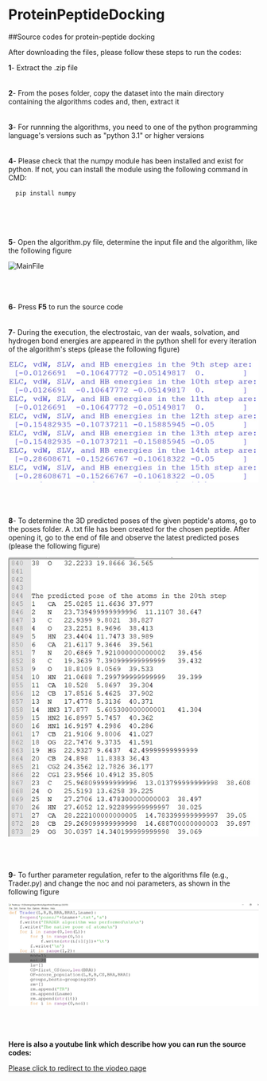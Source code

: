# ProteinPeptideDocking
##Source codes for protein-peptide docking

After downloading the files, please follow these steps to run the codes:

  **1**- Extract the .zip file
  <br/><br/><br/>
  **2**- From the poses folder, copy the dataset into the main directory containing the algorithms codes and, then, extract it
  <br/><br/><br/>
  **3**- For runnning the algorithms, you need to one of the python programming language's versions such as "python 3.1" or higher versions
  <br/><br/><br/>
  **4**- Please check that the numpy module has been installed and exist for python. If not, you can install the module using the following command in CMD:
  
      pip install numpy
  <br/><br/><br/>   
  **5**- Open the algorithm.py file, determine the input file and the algorithm, like the following figure
      
![MainFile](https://user-images.githubusercontent.com/83264279/121524377-7cf85580-ca0c-11eb-84ac-e8893880dad7.jpg)

  <br/><br/><br/>
  **6**- Press **F5** to run the source code
  <br/><br/><br/>
  **7**- During the execution, the electrostaic, van der waals, solvation, and hydrogen bond energies are appeared in the python shell for every iteration of the algorithm's steps (please the following figure)
  
<img src="https://github.com/MasoudiYosef/ProteinPeptideDocking/blob/1d45259f58d900d117201792cdb1e5ec0dd7455a/Help.jpg?raw=true">
 
  <br/><br/><br/>
  **8**- To determine the 3D predicted poses of the given peptide's atoms, go to the poses folder. A .txt file has been created for the chosen peptide. After opening it, go to the end of file and observe the latest predicted poses (please the following figure)
  
<img src="https://github.com/MasoudiYosef/ProteinPeptideDocking/blob/main/Help1.jpg">

  <br/><br/><br/>
  **9**- To further parameter regulation, refer to the algorithms file (e.g., Trader.py) and change the noc and noi parameters, as shown in the following figure
  
<img src="https://github.com/MasoudiYosef/ProteinPeptideDocking/blob/main/Help2.jpg">

 <br/><br/><br/> 
**Here is also a youtube link which describe how you can run the source codes:**
 
<a href="https://youtu.be/CPCUYPhJOe4"> Please click to redirect to the viodeo page </a>
